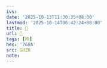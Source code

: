 ```yaml
---
ivs:
date: '2025-10-13T11:30:35+08:00'
lastmod: '2025-10-14T06:42:24+08:00'
title: 󰦘
url: 󰦘
tags: [皊]
hex: '768A'
src: GHZR
note:
---
```

